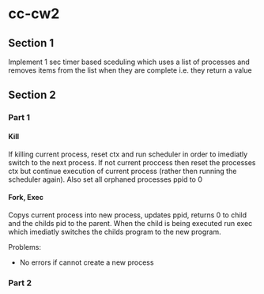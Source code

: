 # cc-cw2
## Section 1
Implement 1 sec timer based sceduling which uses a list of processes and removes items from the list when they are complete i.e. they return a value

## Section 2
### Part 1
#### Kill
If killing current process, reset ctx and run scheduler in order to imediatly switch to the next process. If not current proccess then reset the processes ctx but continue execution of current process (rather then running the scheduler again).
Also set all orphaned processes ppid to 0

#### Fork, Exec
Copys current process into new process, updates ppid, returns 0 to child and the childs pid to the parent. When the child is being executed run exec which imediatly switches the childs program to the new program.

Problems:
- No errors if cannot create a new process

### Part 2

